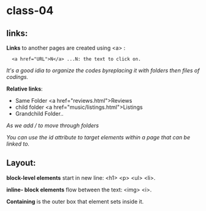 # class-04

## links:

**Links** to another pages are created using \<a> :

      <a href="URL">N</a> ...N: the text to click on.

*It's a good idia to organize the codes byreplacing it with folders then files of codings.*

**Relative links**:

* Same Folder  \<a href="reviews.html">Reviews</a>
* child folder  \<a href="music/listings.html">Listings</a>
* Grandchild Folder.. 

*As we add / to move through folders*

*You can use the id attribute to target elements within
a page that can be linked to.*

## Layout:
**block-level elements** start in new line: \<h1> \<p> \<ul> \<li>.

**inline- block elements** flow between the text: \<img> \<i>.

**Containing** is the outer box that element sets inside it.



